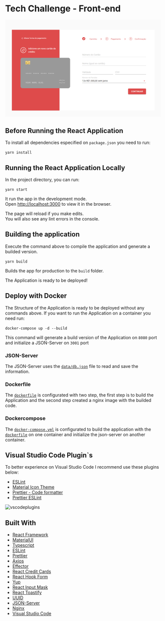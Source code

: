 # Tech Challenge - Front-end

![frontend](Resources/LojaExemplo.png)

## Before Running the React Application

To install all dependencies especified on `package.json` you need to run:

```yarn install```

## Running the React Application Locally

In the project directory, you can run:

```yarn start```

It run the app in the development mode.<br />
Open [http://localhost:3000](http://localhost:3000) to view it in the browser.

The page will reload if you make edits.<br />
You will also see any lint errors in the console.

## Building the application

Execute the command above to compile the application and generate a builded version.

```yarn build```

Builds the app for production to the `build` folder.<br />

The Application is ready to be deployed!

## Deploy with Docker

The Structure of the Application is ready to be deployed without any commands above.
If you want to run the Application on a container you need run: 

```docker-compose up -d --build```

This command will generate a build version of the Application on `8080` port and initialize a JSON-Server on `3001` port

### JSON-Server

The JSON-Server uses the [`data/db.json`](data/db.json) file to read and save the information.

### Dockerfile

The [`dockerfile`](Dockerfile) is configurated with two step, the first step is to build the Application and the second step created a nginx image with the builded code.

### Dockercompose

The [`docker-compose.yml`](docker-compose.yml) is configurated to build the application with the [`dockerfile`](Dockerfile) on one container and initialize the json-server on another container.

## Visual Studio Code Plugin`s

To better experience on Visual Studio Code I recommend use these plugins below:

* [ESLint](https://marketplace.visualstudio.com/items?itemName=dbaeumer.vscode-eslint)
* [Material Icon Theme](https://marketplace.visualstudio.com/items?itemName=PKief.material-icon-theme)
* [Prettier - Code formatter](https://marketplace.visualstudio.com/items?itemName=esbenp.prettier-vscode)
* [Prettier ESLint](https://marketplace.visualstudio.com/items?itemName=rvest.vs-code-prettier-eslint)

![vscodeplugins](Resources/VSCodePlugins.png)

## Built With
* [React Framework](https://reactjs.org/)
* [MaterialUI](https://material-ui.com/)
* [Typescript](https://www.typescriptlang.org/)
* [ESLint](https://eslint.org/)
* [Prettier](https://prettier.io/)
* [Axios](https://github.com/axios/axios)
* [Effector](https://github.com/effector/effector)
* [React Credit Cards](https://github.com/amarofashion/react-credit-cards)
* [React Hook Form](https://react-hook-form.com/)
* [Yup](https://github.com/jquense/yup)
* [React Input Mask](https://github.com/sanniassin/react-input-mask)
* [React Toastify](https://github.com/fkhadra/react-toastify)
* [UUID](https://github.com/uuidjs/uuid)
* [JSON-Server](https://github.com/typicode/json-server)
* [Nginx](https://www.nginx.com/)
* [Visual Studio Code](https://code.visualstudio.com/)


